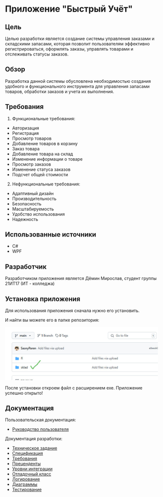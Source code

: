 # Приложение "Быстрый Учёт" 

## Цель 

Целью разработки является создание системы управления заказами и складскими запасами, которая позволит пользователям эффективно регистрироваться, оформлять заказы, управлять товарами и отслеживать статусы заказов.

## Обзор 

Разработка данной системы обусловлена необходимостью создания удобного и функционального инструмента для управления запасами товаров, обработки заказов и учета их выполнения.

## Требования

1. Функциональные требования:

- Авторизация
- Регистрация
- Просмотр товаров
- Добавление товаров в корзину
- Заказ товара
- Добавление товара на склад
- Изменение информации о товаре
- Просмотр заказов
- Изменение статуса заказов
- Подсчет общей стоимости

2. Нефункциональные требования:
- Адаптивный дизайн
- Производительность
- Безопасность
- Масштабируемость
- Удобство использования
- Надежность


## Использованные источники 

- С# 
- WPF

## Разработчик

Разработчиком приложения является Дёмин Мирослав, студент группы 21ИТ17 (ИТ - колледжа) 

## Установка приложения

Для использования приложения сначала нужно его установить.

И найти вы можете его в папке репозитория: 

![sc1](https://github.com/SasnyParen/it/blob/main/fl/sc1.jpg "sc1")

После установки откроем файл с расширением exe. Приложение успешно открыто!

## Документация 

Пользовательская документация:

- [Руководство пользователя](https://github.com/SasnyParen/it/wiki/8.-%D0%A0%D1%83%D0%BA%D0%BE%D0%B2%D0%BE%D0%B4%D1%81%D1%82%D0%B2%D0%BE-%D0%BF%D0%BE%D0%BB%D1%8C%D0%B7%D0%BE%D0%B2%D0%B0%D1%82%D0%B5%D0%BB%D1%8F)
  
Документация разработки:

- [Техническое задание](https://github.com/SasnyParen/it/wiki/1.-%D0%A2%D0%B5%D1%85%D0%BD%D0%B8%D1%87%D0%B5%D1%81%D0%BA%D0%BE%D0%B5-%D0%B7%D0%B0%D0%B4%D0%B0%D0%BD%D0%B8%D0%B5)
- [Спецификация](https://github.com/SasnyParen/it/wiki/2.-%D0%A1%D0%BF%D0%B5%D1%86%D0%B8%D1%84%D0%B8%D0%BA%D0%B0%D1%86%D0%B8%D1%8F)
- [Требования](https://github.com/SasnyParen/it/wiki/3.-%D0%A2%D1%80%D0%B5%D0%B1%D0%BE%D0%B2%D0%B0%D0%BD%D0%B8%D1%8F)
- [Преценденты](https://github.com/SasnyParen/it/wiki/4.-%D0%9F%D1%80%D0%B5%D1%86%D0%B5%D0%B4%D0%B5%D0%BD%D1%82%D1%8B)
- [Уровни интеграции](https://github.com/SasnyParen/it/wiki/5.-%D0%A3%D1%80%D0%BE%D0%B2%D0%BD%D0%B8-%D0%B8%D0%BD%D1%82%D0%B5%D0%B3%D1%80%D0%B0%D1%86%D0%B8%D0%B8)
- [Отладочный класс](https://github.com/SasnyParen/it/wiki/6.-%D0%9E%D1%82%D0%BB%D0%B0%D0%B4%D0%BE%D1%87%D0%BD%D1%8B%D0%B9-%D0%BA%D0%BB%D0%B0%D1%81%D1%81)
- [Логирование](https://github.com/SasnyParen/it/wiki/7.-%D0%9B%D0%BE%D0%B3%D0%B8%D1%80%D0%BE%D0%B2%D0%B0%D0%BD%D0%B8%D0%B5)
- [Диаграммы](https://github.com/SasnyParen/it/wiki/9.-%D0%94%D0%B8%D0%B0%D0%B3%D1%80%D0%B0%D0%BC%D0%BC%D1%8B)
- [Тестирование](https://github.com/SasnyParen/it/wiki/%D0%A2%D0%B5%D1%81%D1%82%D0%B8%D1%80%D0%BE%D0%B2%D0%B0%D0%BD%D0%B8%D0%B5)
